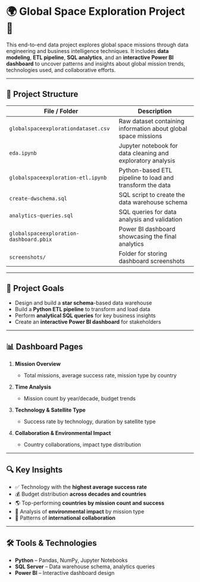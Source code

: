 # 🌍 Global Space Exploration Project 🚀

This end-to-end data project explores global space missions through data engineering and business intelligence techniques. It includes **data modeling**, **ETL pipeline**, **SQL analytics**, and an **interactive Power BI dashboard** to uncover patterns and insights about global mission trends, technologies used, and collaborative efforts.

---

## 📁 Project Structure

| File / Folder                             | Description                                                    |
|-------------------------------------------|----------------------------------------------------------------|
| `globalspaceexplorationdataset.csv`       | Raw dataset containing information about global space missions |
| `eda.ipynb`                               | Jupyter notebook for data cleaning and exploratory analysis    |
| `globalspaceexploration-etl.ipynb`        | Python-based ETL pipeline to load and transform the data       |
| `create-dwschema.sql`                     | SQL script to create the data warehouse schema                 |
| `analytics-queries.sql`                   | SQL queries for data analysis and validation                   |
| `globalspaceexploration-dashboard.pbix`   | Power BI dashboard showcasing the final analytics              |
| `screenshots/`                            | Folder for storing dashboard screenshots                       |

---

## 🧠 Project Goals

- Design and build a **star schema**-based data warehouse  
- Build a **Python ETL pipeline** to transform and load data  
- Perform **analytical SQL queries** for key business insights  
- Create an **interactive Power BI dashboard** for stakeholders  

---

## 📊 Dashboard Pages

1. **Mission Overview**  
   - Total missions, average success rate, mission type by country  

2. **Time Analysis**  
   - Mission count by year/decade, budget trends  

3. **Technology & Satellite Type**  
   - Success rate by technology, duration by satellite type  

4. **Collaboration & Environmental Impact**  
   - Country collaborations, impact type distribution  

---

## 🔍 Key Insights

- ✅ Technology with the **highest average success rate**  
- 💰 Budget distribution **across decades and countries**  
- 🌎 Top-performing **countries by mission count and success**  
- 🌿 Analysis of **environmental impact** by mission type  
- 🤝 Patterns of **international collaboration**  

---

## 🛠 Tools & Technologies

- **Python** – Pandas, NumPy, Jupyter Notebooks  
- **SQL Server** – Data warehouse schema, analytics queries  
- **Power BI** – Interactive dashboard design
  

